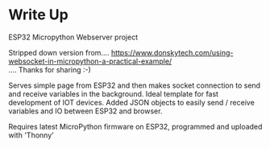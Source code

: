 # Write Up  
ESP32 Micropython Webserver project 

Stripped down version from.... 
https://www.donskytech.com/using-websocket-in-micropython-a-practical-example/  
.... Thanks for sharing :-)

Serves simple page from ESP32 and then makes socket connection to send and receive variables in the background. Ideal template for fast development of IOT devices. Added JSON objects to easily send / receive variables and IO between ESP32 and browser.

Requires latest MicroPython firmware on ESP32, programmed and uploaded with 'Thonny'
